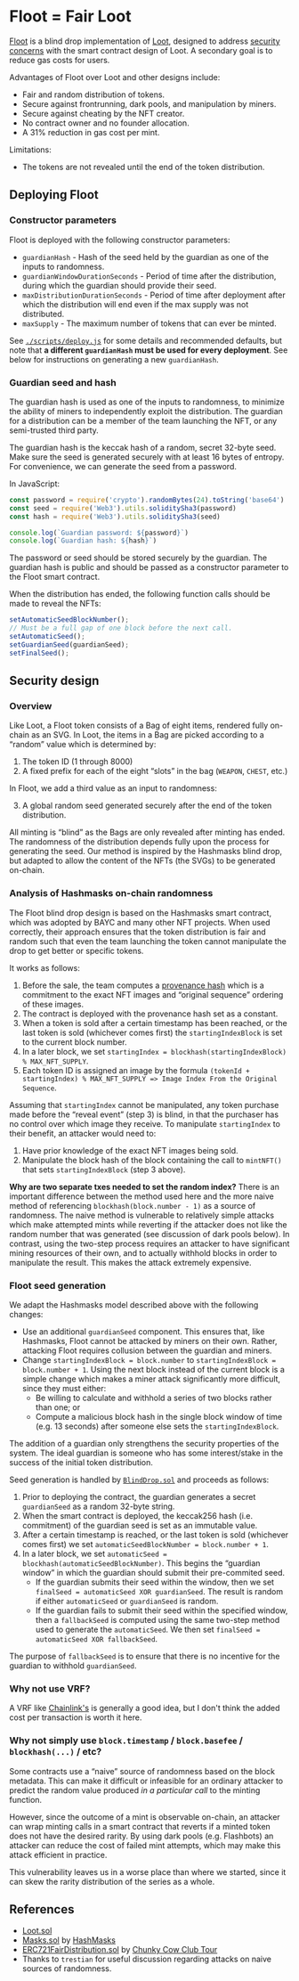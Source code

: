 # Floot = Fair Loot

[Floot](https://www.flootproject.com) is a blind drop implementation of [Loot](https://www.lootproject.com/), designed to address [security concerns](https://medium.com/@iamthetorn/stop-forking-loot-its-kind-of-broken-f1a1c986784d) with the smart contract design of Loot. A secondary goal is to reduce gas costs for users.

Advantages of Floot over Loot and other designs include:
* Fair and random distribution of tokens.
* Secure against frontrunning, dark pools, and manipulation by miners.
* Secure against cheating by the NFT creator.
* No contract owner and no founder allocation.
* A 31% reduction in gas cost per mint.

Limitations:
* The tokens are not revealed until the end of the token distribution.

## Deploying Floot

### Constructor parameters

Floot is deployed with the following constructor parameters:
* `guardianHash` - Hash of the seed held by the guardian as one of the inputs to randomness.
* `guardianWindowDurationSeconds` - Period of time after the distribution, during which the guardian should provide their seed.
* `maxDistributionDurationSeconds` - Period of time after deployment after which the distribution will end even if the max supply was not distributed.
* `maxSupply` - The maximum number of tokens that can ever be minted.

See [`./scripts/deploy.js`](./scripts/deploy.js) for some details and recommended defaults, but note that **a different `guardianHash` must be used for every deployment**. See below for instructions on generating a new `guardianHash`.

### Guardian seed and hash

The guardian hash is used as one of the inputs to randomness, to minimize the ability of miners to independently exploit the distribution. The guardian for a distribution can be a member of the team launching the NFT, or any semi-trusted third party.

The guardian hash is the keccak hash of a random, secret 32-byte seed. Make sure the seed is generated securely with at least 16 bytes of entropy. For convenience, we can generate the seed from a password.

In JavaScript:

```javascript
const password = require('crypto').randomBytes(24).toString('base64')
const seed = require('Web3').utils.soliditySha3(password)
const hash = require('Web3').utils.soliditySha3(seed)

console.log(`Guardian password: ${password}`)
console.log(`Guardian hash: ${hash}`)
```

The password or seed should be stored securely by the guardian. The guardian hash is public and should be passed as a constructor parameter to the Floot smart contract.

When the distribution has ended, the following function calls should be made to reveal the NFTs:

```javascript
setAutomaticSeedBlockNumber();
// Must be a full gap of one block before the next call.
setAutomaticSeed();
setGuardianSeed(guardianSeed);
setFinalSeed();
```

## Security design

### Overview

Like Loot, a Floot token consists of a Bag of eight items, rendered fully on-chain as an SVG. In Loot, the items in a Bag are picked according to a “random” value which is determined by:

1. The token ID (1 through 8000)
2. A fixed prefix for each of the eight “slots” in the bag (`WEAPON`, `CHEST`, etc.)

In Floot, we add a third value as an input to randomness:

3. A global random seed generated securely after the end of the token distribution.

All minting is “blind” as the Bags are only revealed after minting has ended. The randomness of the distribution depends fully upon the process for generating the seed. Our method is inspired by the Hashmasks blind drop, but adapted to allow the content of the NFTs (the SVGs) to be generated on-chain.

### Analysis of Hashmasks on-chain randomness

The Floot blind drop design is based on the Hashmasks smart contract, which was adopted by BAYC and many other NFT projects. When used correctly, their approach ensures that the token distribution is fair and random such that even the team launching the token cannot manipulate the drop to get better or specific tokens.

It works as follows:

1. Before the sale, the team computes a [provenance hash](https://www.thehashmasks.com/provenance.html) which is a commitment to the exact NFT images and “original sequence” ordering of these images.
2. The contract is deployed with the provenance hash set as a constant.
3. When a token is sold after a certain timestamp has been reached, or the last token is sold (whichever comes first) the `startingIndexBlock` is set to the current block number.
4. In a later block, we set `startingIndex = blockhash(startingIndexBlock) % MAX_NFT_SUPPLY`.
5. Each token ID is assigned an image by the formula `(tokenId + startingIndex) % MAX_NFT_SUPPLY => Image Index From the Original Sequence`.

Assuming that `startingIndex` cannot be manipulated, any token purchase made before the “reveal event” (step 3) is blind, in that the purchaser has no control over which image they receive. To manipulate `startingIndex` to their benefit, an attacker would need to:

1. Have prior knowledge of the exact NFT images being sold.
2. Manipulate the block hash of the block containing the call to `mintNFT()` that sets `startingIndexBlock` (step 3 above).

**Why are two separate txes needed to set the random index?** There is an important difference between the method used here and the more naive method of referencing `blockhash(block.number - 1)` as a source of randomness. The naive method is vulnerable to relatively simple attacks which make attempted mints while reverting if the attacker does not like the random number that was generated (see discussion of dark pools below). In contrast, using the two-step process requires an attacker to have significant mining resources of their own, and to actually withhold blocks in order to manipulate the result. This makes the attack extremely expensive.

### Floot seed generation

We adapt the Hashmasks model described above with the following changes:

* Use an additional `guardianSeed` component. This ensures that, like Hashmasks, Floot cannot be attacked by miners on their own. Rather, attacking Floot requires collusion between the guardian and miners.
* Change `startingIndexBlock = block.number` to `startingIndexBlock = block.number + 1`. Using the next block instead of the current block is a simple change which makes a miner attack significantly more difficult, since they must either:
  * Be willing to calculate and withhold a series of two blocks rather than one; or
  * Compute a malicious block hash in the single block window of time (e.g. 13 seconds) after someone else sets the `startingIndexBlock`.

The addition of a guardian only strengthens the security properties of the system. The ideal guardian is someone who has some interest/stake in the success of the initial token distribution.

Seed generation is handled by [`BlindDrop.sol`](./contracts/BlindDrop.sol) and proceeds as follows:

1. Prior to deploying the contract, the guardian generates a secret `guardianSeed` as a random 32-byte string.
2. When the smart contract is deployed, the keccak256 hash (i.e. commitment) of the guardian seed is set as an immutable value.
3. After a certain timestamp is reached, or the last token is sold (whichever comes first) we set `automaticSeedBlockNumber = block.number + 1`.
4. In a later block, we set `automaticSeed = blockhash(automaticSeedBlockNumber)`. This begins the “guardian window” in which the guardian should submit their pre-commited seed.
    * If the guardian submits their seed within the window, then we set `finalSeed = automaticSeed XOR guardianSeed`. The result is random if either `automaticSeed` or `guardianSeed` is random.
    * If the guardian fails to submit their seed within the specified window, then a `fallbackSeed` is computed using the same two-step method used to generate the `automaticSeed`. We then set `finalSeed = automaticSeed XOR fallbackSeed`.

The purpose of `fallbackSeed` is to ensure that there is no incentive for the guardian to withhold `guardianSeed`.

### Why not use VRF?

A VRF like [Chainlink's](https://docs.chain.link/docs/chainlink-vrf/) is generally a good idea, but I don't think the added cost per transaction is worth it here.

### Why not simply use `block.timestamp` / `block.basefee` / `blockhash(...)` / etc?

Some contracts use a “naive” source of randomness based on the block metadata. This can make it difficult or infeasible for an ordinary attacker to predict the random value produced *in a particular call* to the minting function.

However, since the outcome of a mint is observable on-chain, an attacker can wrap minting calls in a smart contract that reverts if a minted token does not have the desired rarity. By using dark pools (e.g. Flashbots) an attacker can reduce the cost of failed mint attempts, which may make this attack efficient in practice.

This vulnerability leaves us in a worse place than where we started, since it can skew the rarity distribution of the series as a whole.

## References

* [Loot.sol](https://etherscan.io/address/0xff9c1b15b16263c61d017ee9f65c50e4ae0113d7#code#L1)
* [Masks.sol](https://etherscan.io/address/0xc2c747e0f7004f9e8817db2ca4997657a7746928#code#F7#L1) by [HashMasks](https://www.thehashmasks.com/)
* [ERC721FairDistribution.sol](https://etherscan.io/address/0xb5d0b808022a501ab25e5db08cf03e747f0551f2#code#F2#L1) by [Chunky Cow Club Tour](https://twitter.com/ChunkyCowTour)
* Thanks to `trestian` for useful discussion regarding attacks on naive sources of randomness.
